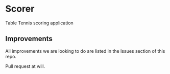 # Scorer
Table Tennis scoring application

## Improvements
All improvements we are looking to do are listed in the Issues section of this repo.

Pull request at will.